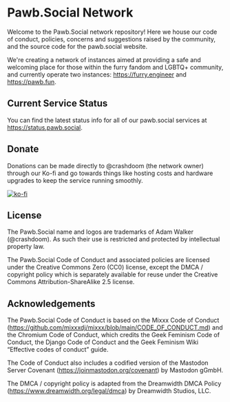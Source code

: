 # Pawb.Social Network

Welcome to the Pawb.Social network repository! Here we house our code of conduct, policies, concerns and suggestions raised by the community, and the source code for the pawb.social website.

We're creating a network of instances aimed at providing a safe and welcoming place for those within the furry fandom and LGBTQ+ community, and currently operate two instances: https://furry.engineer and https://pawb.fun.

## Current Service Status

You can find the latest status info for all of our pawb.social services at https://status.pawb.social.

## Donate

Donations can be made directly to @crashdoom (the network owner) through our Ko-fi and go towards things like hosting costs and hardware upgrades to keep the service running smoothly.

[![ko-fi](https://ko-fi.com/img/githubbutton_sm.svg)](https://ko-fi.com/pawbsocial)

## License

The Pawb.Social name and logos are trademarks of Adam Walker (@crashdoom). As such their use is restricted and protected by intellectual property law.

The Pawb.Social Code of Conduct and associated policies are licensed under the Creative Commons Zero (CC0) license, except the DMCA / copyright policy which is separately available for reuse under the Creative Commons Attribution-ShareAlike 2.5 license.

## Acknowledgements

The Pawb.Social Code of Conduct is based on the Mixxx Code of Conduct (https://github.com/mixxxdj/mixxx/blob/main/CODE_OF_CONDUCT.md) and the Chromium Code of Conduct, which credits the Geek Feminism Code of Conduct, the Django Code of Conduct and the Geek Feminism Wiki “Effective codes of conduct” guide.

The Code of Conduct also includes a codified version of the Mastodon Server Covenant (https://joinmastodon.org/covenant) by Mastodon gGmbH.

The DMCA / copyright policy is adapted from the Dreamwidth DMCA Policy (https://www.dreamwidth.org/legal/dmca) by Dreamwidth Studios, LLC.
